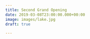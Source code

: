 ```yaml
---
title: Second Grand Opening
date: 2019-03-08T23:00:00.000+00:00
image: images/lake.jpg
draft: true

---
```

